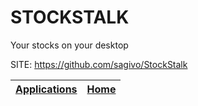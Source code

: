 # STOCKSTALK
 
 Your stocks on your desktop
 
 SITE: https://github.com/sagivo/StockStalk

 | [Applications](https://portable-linux-apps.github.io/apps.html) | [Home](https://portable-linux-apps.github.io)
 | --- | --- |
